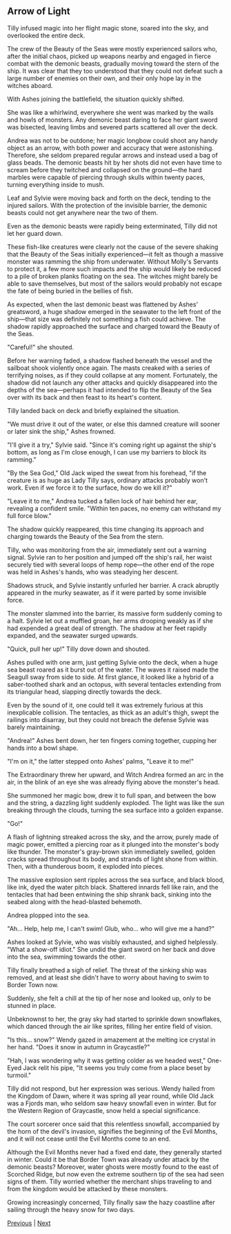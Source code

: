 ## Arrow of Light
Tilly infused magic into her flight magic stone, soared into the sky, and overlooked the entire deck.

The crew of the Beauty of the Seas were mostly experienced sailors who, after the initial chaos, picked up weapons nearby and engaged in fierce combat with the demonic beasts, gradually moving toward the stern of the ship. It was clear that they too understood that they could not defeat such a large number of enemies on their own, and their only hope lay in the witches aboard.

With Ashes joining the battlefield, the situation quickly shifted.

She was like a whirlwind, everywhere she went was marked by the wails and howls of monsters. Any demonic beast daring to face her giant sword was bisected, leaving limbs and severed parts scattered all over the deck.

Andrea was not to be outdone; her magic longbow could shoot any handy object as an arrow, with both power and accuracy that were astonishing. Therefore, she seldom prepared regular arrows and instead used a bag of glass beads. The demonic beasts hit by her shots did not even have time to scream before they twitched and collapsed on the ground—the hard marbles were capable of piercing through skulls within twenty paces, turning everything inside to mush.

Leaf and Sylvie were moving back and forth on the deck, tending to the injured sailors. With the protection of the invisible barrier, the demonic beasts could not get anywhere near the two of them.

Even as the demonic beasts were rapidly being exterminated, Tilly did not let her guard down.

These fish-like creatures were clearly not the cause of the severe shaking that the Beauty of the Seas initially experienced—it felt as though a massive monster was ramming the ship from underwater. Without Molly's Servants to protect it, a few more such impacts and the ship would likely be reduced to a pile of broken planks floating on the sea. The witches might barely be able to save themselves, but most of the sailors would probably not escape the fate of being buried in the bellies of fish.

As expected, when the last demonic beast was flattened by Ashes' greatsword, a huge shadow emerged in the seawater to the left front of the ship—that size was definitely not something a fish could achieve. The shadow rapidly approached the surface and charged toward the Beauty of the Seas.



"Careful!" she shouted.



Before her warning faded, a shadow flashed beneath the vessel and the sailboat shook violently once again. The masts creaked with a series of terrifying noises, as if they could collapse at any moment. Fortunately, the shadow did not launch any other attacks and quickly disappeared into the depths of the sea—perhaps it had intended to flip the Beauty of the Sea over with its back and then feast to its heart's content.



Tilly landed back on deck and briefly explained the situation.



"We must drive it out of the water, or else this damned creature will sooner or later sink the ship," Ashes frowned.



"I'll give it a try," Sylvie said. "Since it's coming right up against the ship's bottom, as long as I'm close enough, I can use my barriers to block its ramming."



"By the Sea God," Old Jack wiped the sweat from his forehead, "if the creature is as huge as Lady Tilly says, ordinary attacks probably won't work. Even if we force it to the surface, how do we kill it?"



"Leave it to me," Andrea tucked a fallen lock of hair behind her ear, revealing a confident smile. "Within ten paces, no enemy can withstand my full force blow."



The shadow quickly reappeared, this time changing its approach and charging towards the Beauty of the Sea from the stern.



Tilly, who was monitoring from the air, immediately sent out a warning signal. Sylvie ran to her position and jumped off the ship's rail, her waist securely tied with several loops of hemp rope—the other end of the rope was held in Ashes's hands, who was steadying her descent.



Shadows struck, and Sylvie instantly unfurled her barrier. A crack abruptly appeared in the murky seawater, as if it were parted by some invisible force.

The monster slammed into the barrier, its massive form suddenly coming to a halt. Sylvie let out a muffled groan, her arms drooping weakly as if she had expended a great deal of strength. The shadow at her feet rapidly expanded, and the seawater surged upwards.



"Quick, pull her up!" Tilly dove down and shouted.

Ashes pulled with one arm, just getting Sylvie onto the deck, when a huge sea beast roared as it burst out of the water. The waves it raised made the Seagull sway from side to side. At first glance, it looked like a hybrid of a saber-toothed shark and an octopus, with several tentacles extending from its triangular head, slapping directly towards the deck.



Even by the sound of it, one could tell it was extremely furious at this inexplicable collision. The tentacles, as thick as an adult's thigh, swept the railings into disarray, but they could not breach the defense Sylvie was barely maintaining.



"Andrea!" Ashes bent down, her ten fingers coming together, cupping her hands into a bowl shape.

"I'm on it," the latter stepped onto Ashes' palms, "Leave it to me!"



The Extraordinary threw her upward, and Witch Andrea formed an arc in the air, in the blink of an eye she was already flying above the monster's head.

She summoned her magic bow, drew it to full span, and between the bow and the string, a dazzling light suddenly exploded. The light was like the sun breaking through the clouds, turning the sea surface into a golden expanse.



"Go!" 

A flash of lightning streaked across the sky, and the arrow, purely made of magic power, emitted a piercing roar as it plunged into the monster's body like thunder. The monster's gray-brown skin immediately swelled, golden cracks spread throughout its body, and strands of light shone from within. Then, with a thunderous boom, it exploded into pieces.



The massive explosion sent ripples across the sea surface, and black blood, like ink, dyed the water pitch black. Shattered innards fell like rain, and the tentacles that had been entwining the ship shrank back, sinking into the seabed along with the head-blasted behemoth.



Andrea plopped into the sea.



"Ah... Help, help me, I can't swim! Glub, who... who will give me a hand?"



Ashes looked at Sylvie, who was visibly exhausted, and sighed helplessly. "What a show-off idiot." She undid the giant sword on her back and dove into the sea, swimming towards the other.



Tilly finally breathed a sigh of relief. The threat of the sinking ship was removed, and at least she didn't have to worry about having to swim to Border Town now.



Suddenly, she felt a chill at the tip of her nose and looked up, only to be stunned in place.



Unbeknownst to her, the gray sky had started to sprinkle down snowflakes, which danced through the air like sprites, filling her entire field of vision.



"Is this... snow?" Wendy gazed in amazement at the melting ice crystal in her hand. "Does it snow in autumn in Graycastle?"



"Hah, I was wondering why it was getting colder as we headed west," One-Eyed Jack relit his pipe, "It seems you truly come from a place beset by turmoil."



Tilly did not respond, but her expression was serious. Wendy hailed from the Kingdom of Dawn, where it was spring all year round, while Old Jack was a Fjords man, who seldom saw heavy snowfall even in winter. But for the Western Region of Graycastle, snow held a special significance.



The court sorcerer once said that this relentless snowfall, accompanied by the horn of the devil's invasion, signifies the beginning of the Evil Months, and it will not cease until the Evil Months come to an end.



Although the Evil Months never had a fixed end date, they generally started in winter. Could it be that Border Town was already under attack by the demonic beasts? Moreover, water ghosts were mostly found to the east of Scorched Ridge, but now even the extreme southern tip of the sea had seen signs of them. Tilly worried whether the merchant ships traveling to and from the kingdom would be attacked by these monsters.



Growing increasingly concerned, Tilly finally saw the hazy coastline after sailing through the heavy snow for two days.





[Previous](CH0324.md) | [Next](CH0326.md)
